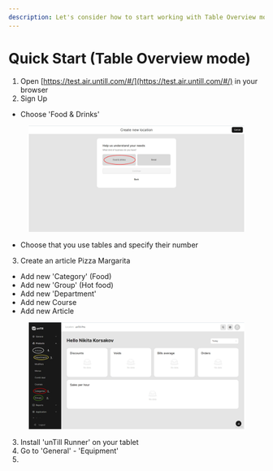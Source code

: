 ```yaml
---
description: Let's consider how to start working with Table Overview mode
---
```


# Quick Start (Table Overview mode)

1. Open [https://test.air.untill.com/#/](https://test.air.untill.com/#/) in your browser
2. Sign Up

* Choose 'Food & Drinks'

<figure><img src=".gitbook/assets/2023-07-07_22-07-19.jpg" alt="" width="563"><figcaption></figcaption></figure>

* Choose that you use tables and specify their number

3. Create an article Pizza Margarita  &#x20;

* Add new 'Category' (Food)
* Add new 'Group' (Hot food)
* Add new 'Department'
* Add new Course
* Add new Article

<figure><img src=".gitbook/assets/2023-07-07_22-18-08.jpg" alt=""><figcaption></figcaption></figure>

3. Install 'unTill Runner' on your tablet
4. Go to 'General' - 'Equipment'
5.

